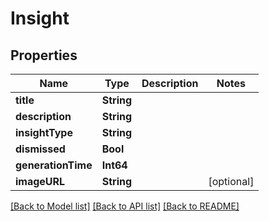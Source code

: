 # Insight

## Properties
Name | Type | Description | Notes
------------ | ------------- | ------------- | -------------
**title** | **String** |  | 
**description** | **String** |  | 
**insightType** | **String** |  | 
**dismissed** | **Bool** |  | 
**generationTime** | **Int64** |  | 
**imageURL** | **String** |  | [optional] 

[[Back to Model list]](../README.md#documentation-for-models) [[Back to API list]](../README.md#documentation-for-api-endpoints) [[Back to README]](../README.md)


